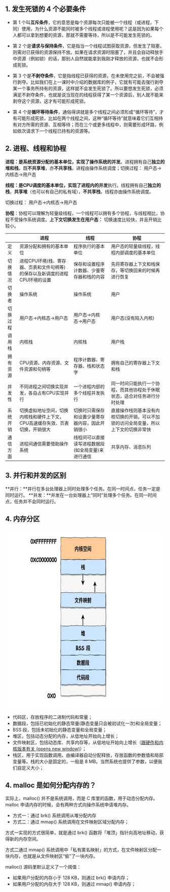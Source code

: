 ## 1. 发生死锁的 4 个必要条件
- 第 1 个叫**互斥条件**，它的意思是每个资源每次只能被一个线程（或进程，下同）使用，为什么资源不能同时被多个线程或进程使用呢？这是因为如果每个人都可以拿到想要的资源，那就不需要等待，所以是不可能发生死锁的。

- 第 2 个是**请求与保持条件**，它是指当一个线程试图获取资源，但发生了阻塞，则需对已获得的资源保持不放。如果在请求资源时阻塞了，并且会自动释放手中资源（例如锁）的话，那别人自然就能拿到我刚才释放的资源，也就不会形成死锁。

- 第 3 个是**不剥夺条件**，它是指线程已获得的资源，在未使用完之前，不会被强行剥夺。比如我们在上一课时中介绍的数据库的例子，它就有可能去强行剥夺某一个事务所持有的资源，这样就不会发生死锁了。所以要想发生死锁，必须满足不剥夺条件，也就是说当现在的线程获得了某一个资源后，别人就不能来剥夺这个资源，这才有可能形成死锁。
- 第 4 个是**循环等待条件**，通俗得讲就是多个线程之间必须形成“循环等待”，才有可能形成死锁，比如在两个线程之间，这种“循环等待”就意味着它们互相持有对方所需的资源、互相等待；而在三个或更多线程中，则需要形成环路，例如依次请求下一个线程已持有的资源等。

## 2. 进程、线程和协程
**进程：**是系统资源分配的基本单位，实现了操作系统的**并发**。进程拥有自己**独立的堆和栈**，既**不共享堆**，亦**不共享栈**，进程由操作系统调度；切换过程： 用户态->内核态->用户态 

**线程：**是CPU调度的基本单位，实现了进程内的**并发**执行。线程拥有自己**独立的栈**，**共享堆**（也可以有自己的私有域），**不共享栈**，线程亦由操作系统调度。

切换过程： 用户态->内核态->用户态 

**协程**：协程可以理解为轻量级线程，一个线程可以拥有多个协程，与线程相比，协程不受操作系统调度。**上下文切换发生在用户态：** 切换速度比较快，并且开销比较小。

|          | 进程                                                         | 线程                                               | 协程                                                         |
| -------- | ------------------------------------------------------------ | -------------------------------------------------- | ------------------------------------------------------------ |
| 定义     | 资源分配和拥有的基本单位                                     | 程序执行的基本单位                                 | 用户态的轻量级线程，线程内部调度的基本单位                   |
| 切换情况 | 进程CPU环境(栈、寄存器、页表和文件句柄等)的保存以及新调度的进程CPU环境的设置 | 保存和设置程序计数器、少量寄存器和栈的内容         | 先将寄存器上下文和栈保存，等切换回来的时候再进行恢复         |
| 切换者   | 操作系统                                                     | 操作系统                                           | 用户                                                         |
| 切换过程 | 用户态->内核态->用户态                                       | 用户态->内核态->用户态                             | 用户态(没有陷入内核)                                         |
| 调用栈   | 内核栈                                                       | 内核栈                                             | 用户栈                                                       |
| 拥有资源 | CPU资源、内存资源、文件资源和句柄等                          | 程序计数器、寄存器、栈和状态字                     | 拥有自己的寄存器上下文和栈                                   |
| 并发性   | 不同进程之间切换实现并发，各自占有CPU实现并行                | 一个进程内部的多个线程并发执行                     | 同一时间只能执行一个协程，而其他协程处于休眠状态，适合对任务进行分时处理 |
| 系统开销 | 切换虚拟地址空间，切换内核栈和硬件上下文，CPU高速缓存失效、页表切换，开销很大 | 切换时只需保存和设置少量寄存器内容，因此开销很小   | 直接操作栈则基本没有内核切换的开销，可以不加锁的访问全局变量，所以上下文的切换非常快 |
| 通信方面 | 进程间通信需要借助操作系统                                   | 线程间可以直接读写进程数据段(如全局变量)来进行通信 | 共享内存、消息队列                                           |



## 3. 并行和并发的区别

**并行：**并行在多台处理器上同时处理多个任务。在同一时间点，任务一定是同时运行。
**并发：**并发在一台处理器上“同时”处理多个任务。在同一时间点，任务并不会同时运行。

## 4. 内存分区

<div align=center><img src=".\fig\32位虚拟内存布局.webp"height="565"/> </div>

- 代码区，存放程序的二进制代码和常量；
- 数据段，包括已初始化的静态常量(静态变量只会被初试化一次)和全局变量；
- BSS 段，包括未初始化的静态变量和全局变量；
- 堆区，包括动态分配的内存，从低地址开始向上增长；
- 文件映射区，包括动态库、共享内存等，从低地址开始向上增长（[跟硬件和内核版本有关 (opens new window)](http://lishiwen4.github.io/linux/linux-process-memory-location)）；
- 栈区，用于实现函数调用。由编译器自动分配释放，存放函数的参数值和局部变量等。栈的大小是固定的，一般是 8 MB。当然系统也提供了参数，以便我们自定义大小；
## 4. malloc 是如何分配内存的？

实际上，malloc() 并不是系统调用，而是 C 库里的函数，用于动态分配内存。malloc 申请内存的时候，会有两种方式向操作系统申请堆内存。
- 方式一：通过 brk() 系统调用从堆分配内存
- 方式二：通过 mmap() 系统调用在文件映射区域分配内存；

方式一实现的方式很简单，就是通过 brk() 函数将「堆顶」指针向高地址移动，获得新的内存空间。

方式二通过 mmap() 系统调用中「私有匿名映射」的方式，在文件映射区分配一块内存，也就是从文件映射区“偷”了一块内存。

malloc() 源码里默认定义了一个阈值：

- 如果用户分配的内存小于 128 KB，则通过 brk() 申请内存；
- 如果用户分配的内存大于 128 KB，则通过 mmap() 申请内存；